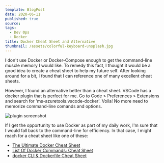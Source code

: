 ```yaml
---
template: BlogPost
date: 2020-06-11
published: true
source:
tags:
  - Dev Ops
  - Docker
title: Docker Cheat Sheet and Alternative
thumbnail: /assets/colorful-keyboard-unsplash.jpg
---
```


I don't use Docker or Docker-Compose enough to get the command-line muscle memory I would like. To remedy this fact, I thought it would be a good idea to create a cheat sheet to help my future self. After looking around for a bit, I found that I can reference one of many excellent cheat sheets.

However, I found an alternative better than a cheat sheet. VSCode has a docker plugin that is perfect for me. Go to Code > Preferences > Extensions and search for 'ms-azuretools.vscode-docker'. Voila! No more need to memorize command-line comands and options.

![plugin screenshot](/assets/docker-cheatsheet/screenshot.png)

If I get the opportunity to use Docker as part of my daily work, I'm sure that I would fall back to the command-line for efficiency. In that case, I might reach for a cheat sheet like one of these:

- [The Ultimate Docker Cheat Sheet](http://dockerlabs.collabnix.com/docker/cheatsheet/)
- [List Of Docker Commands: Cheat Sheet](https://phoenixnap.com/kb/list-of-docker-commands-cheat-sheet)
- [docker CLI & Dockerfile Cheat Sheet](https://design.jboss.org/redhatdeveloper/marketing/docker_cheatsheet/cheatsheet/images/docker_cheatsheet_r3v2.pdf)
